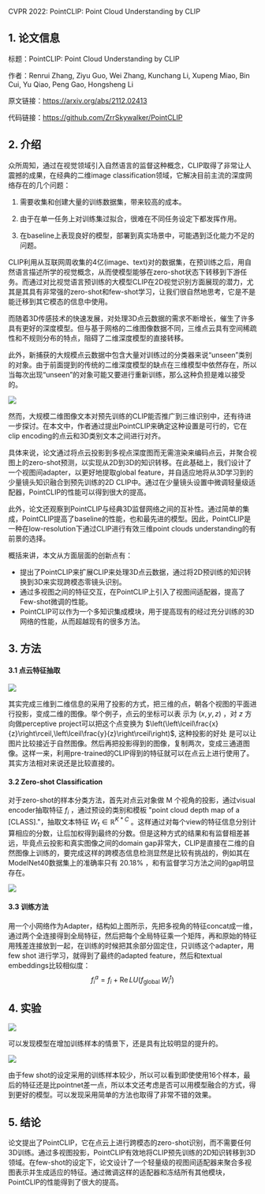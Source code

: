 CVPR 2022: PointCLIP: Point Cloud Understanding by CLIP

## 1. 论文信息

标题：PointCLIP: Point Cloud Understanding by CLIP

作者：Renrui Zhang, Ziyu Guo, Wei Zhang, Kunchang Li, Xupeng Miao, Bin Cui, Yu Qiao, Peng Gao, Hongsheng Li

原文链接：https://arxiv.org/abs/2112.02413

代码链接：https://github.com/ZrrSkywalker/PointCLIP

## 2. 介绍

众所周知，通过在视觉领域引入自然语言的监督这种概念，CLIP取得了非常让人震撼的成果，在经典的二维image classification领域，它解决目前主流的深度网络存在的几个问题：

1. 需要收集和创建大量的训练数据集，带来较高的成本。

2. 由于在单一任务上对训练集过拟合，很难在不同任务设定下都发挥作用。

3. 在baseline上表现良好的模型，部署到真实场景中，可能遇到泛化能力不足的问题。

CLIP利用从互联网周收集的4亿(image、text)对的数据集，在预训练之后，用自然语言描述所学的视觉概念，从而使模型能够在zero-shot状态下转移到下游任务。而通过对比视觉语言预训练的大模型CLIP在2D视觉识别方面展现的潜力，尤其是其具有非常强的zero-shot和few-shot学习，让我们很自然地思考，它是不是能迁移到其它模态的信息中使用。

而随着3D传感技术的快速发展，对处理3D点云数据的需求不断增长，催生了许多具有更好的深度模型。但与基于网格的二维图像数据不同，三维点云具有空间稀疏性和不规则分布的特点，阻碍了二维深度模型的直接转移。

此外，新捕获的大规模点云数据中包含大量对训练过的分类器来说“unseen”类别的对象。由于前面提到的传统的二维深度模型的缺点在三维模型中依然存在，所以当每次出现“unseen”的对象可能又要进行重新训练，那么这种负担是难以接受的。

![](https://img-blog.csdnimg.cn/4ac5a00a4a1742bbb2ff2d841b79feec.png)

然而，大规模二维图像文本对预先训练的CLIP能否推广到三维识别中，还有待进一步探讨。在本文中，作者通过提出PointCLIP来确定这种设置是可行的，它在clip encoding的点云和3D类别文本之间进行对齐。

具体来说，论文通过将点云投影到多视点深度图而无需渲染来编码点云，并聚合视图上的zero-shot预测，以实现从2D到3D的知识转移。在此基础上，我们设计了一个视图间adapter，以更好地提取global feature，并自适应地将从3D学习到的少量镜头知识融合到预先训练的2D CLIP中。通过在少量镜头设置中微调轻量级适配器，PointCLIP的性能可以得到很大的提高。

此外，论文还观察到PointCLIP与经典3D监督网络之间的互补性。通过简单的集成，PointCLIP提高了baseline的性能，也和最先进的模型。因此，PointCLIP是一种在low-resolution下通过CLIP进行有效三维point clouds understanding的有前景的选择。

概括来讲，本文从方面层面的创新点有：

- 提出了PointCLIP来扩展CLIP来处理3D点云数据，通过将2D预训练的知识转换到3D来实现跨模态零镜头识别。
- 通过多视图之间的特征交互，在PointCLIP上引入了视图间适配器，提高了Few-shot微调的性能。
- PointCLIP可以作为一个多知识集成模块，用于提高现有的经过充分训练的3D网络的性能，从而超越现有的很多方法。

## 3. 方法

#### 3.1 点云特征抽取

![](https://img-blog.csdnimg.cn/ec848323d25c4643b7216a13bfb6c86e.png)

其实完成三维到二维信息的采用了投影的方式，把三维的点，朝各个视图的平面进行投影，变成二维的图像。举个例子，点云的坐标可以表 示为 $(x, y, z)$ ，对 $z$ 方向做perceptive project可以把这个点变换为 $\left(\left\lceil\frac{x}{z}\right\rceil,\left\lceil\frac{y}{z}\right\rceil\right)$, 这种投影的好处 是可以让图片比较接近于自然图像。然后再把投影得到的图像，复制两次，变成三通道图像。这样一来，利用pre-trained的CLIP得到的特征就可以在点云上进行使用了。其实方法相对来说还是比较直接的。

#### 3.2 Zero-shot Classification

对于zero-shot的样本分类方法，首先对点云对象做 $\mathrm{M}$ 个视角的投影，通过visual encoder抽取特征 $f_i$ ，通过预设的类别和模板 "point cloud depth map of a [CLASS]."，抽取文本特征 $W_t \in \mathbb{R}^{K * C}$ 。这样通过对每个view的特征信息分别计算相应的分数，让后加权得到最终的分数。但是这种方式的结果和有监督相差甚远，毕竟点云投影和真实图像之间的domain gap非常大，CLIP是直接在二维的自然图像上训练的，要完成这样的跨模态信息检测显然是比较有挑战的，例如其在ModelNet40数据集上的准确率只有 $20.18 \%$ ，和有监督学习方法之间的gap明显存在。

![](https://img-blog.csdnimg.cn/0dd917d6c3144e229f9c18bcd155e789.png)

#### 3.3 训练方法

用一个小网络作为Adapter，结构如上图所示，先把多视角的特征concat成一维，通过两个全连接得到全局特征，然后把每个全局特征乘一个矩阵，再和原始的特征用残差连接放到一起，在训练的时候把其余部分固定住，只训练这个adapter，用few shot 进行学习，就得到了最终的adapted feature，然后和textual embeddings比较相似度：
$$
f_i^a=f_i+\operatorname{Re} L U\left(f_{\text {global }} W_{i}^t\right)
$$

## 4. 实验

![](https://img-blog.csdnimg.cn/f50f15663f25479bb5875ff7c854e848.png)

可以发现模型在增加训练样本的情景下，还是具有比较明显的提升的。

![](https://img-blog.csdnimg.cn/e5a466a28792442ea6a325026fff1111.png)

由于few shot的设定采用的训练样本较少，所以可以看到即使使用16个样本，最后的特征还是比pointnet差一点，所以本文还考虑是否可以用模型融合的方式，得到更好的模型。可以发现采用简单的方法也取得了非常不错的效果。

## 5. 结论

论文提出了PointCLIP，它在点云上进行跨模态的zero-shot识别，而不需要任何3D训练。通过多视图投影，PointCLIP有效地将CLIP预先训练的2D知识转移到3D领域。在few-shot的设定下，论文设计了一个轻量级的视图间适配器来聚合多视图表示并生成适应的特征。通过微调这样的适配器和冻结所有其他模块，PointCLIP的性能得到了很大的提高。

